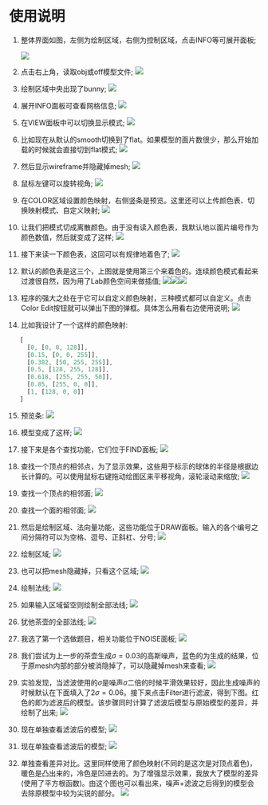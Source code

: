 # 使用说明

1. 整体界面如图，左侧为绘制区域，右侧为控制区域，点击INFO等可展开面板;

   ![](img/0.png)

2. 点击右上角，读取obj或off模型文件;
   ![](img/1.png)

3. 绘制区域中央出现了bunny;
   ![](img/2.png)

4. 展开INFO面板可查看网格信息;
   ![](img/3.png)

5. 在VIEW面板中可以切换显示模式;
   ![](img/4.png)

6. 比如现在从默认的smooth切换到了flat。如果模型的面片数很少，那么开始加载的时候就会直接切到flat模式;
   ![](img/5.png)

7. 然后显示wireframe并隐藏掉mesh;
   ![](img/6.png)

8. 鼠标左键可以旋转视角;
   ![](img/7.png)

9. 在COLOR区域设置颜色映射，右侧竖条是预览。这里还可以上传颜色表、切换映射模式、自定义映射;
   ![](img/8.png)

10. 让我们把模式切成离散颜色。由于没有读入颜色表，我默认地以面片编号作为颜色数值，然后就变成了这样;
   ![](img/9.png)

11. 接下来读一下颜色表，这回可以有规律地着色了;
   ![](img/14.png)

12. 默认的颜色表是这三个，上图就是使用第三个来着色的。连续颜色模式看起来过渡很自然，因为用了Lab颜色空间来做插值;
   ![](img/12.png)![](img/11.png)![](img/10.png)

13. 程序的强大之处在于它可以自定义颜色映射，三种模式都可以自定义。点击Color Edit按钮就可以弹出下图的弹框。具体怎么用看右边使用说明;
   ![](img/32.png)

14. 比如我设计了一个这样的颜色映射:

```javascript
   [
     [0, [0, 0, 128]],
     [0.15, [0, 0, 255]],
     [0.382, [50, 255, 255]],
     [0.5, [128, 255, 128]],
     [0.618, [255, 255, 50]],
     [0.85, [255, 0, 0]],
     [1, [128, 0, 0]]
   ]
```
15. 预览条:
    ![](img/33.png) 

16. 模型变成了这样;
    ![](img/34.png)

17. 接下来是各个查找功能，它们位于FIND面板;
    ![](img/15.png)

18. 查找一个顶点的相邻点，为了显示效果，这些用于标示的球体的半径是根据边长计算的。可以使用鼠标右键拖动绘图区来平移视角，滚轮滚动来缩放;
    ![](img/16.png)

19. 查找一个顶点的相邻面;
    ![](img/17.png)

20. 查找一个面的相邻面;
    ![](img/18.png)

21. 然后是绘制区域、法向量功能，这些功能位于DRAW面板。输入的各个编号之间分隔符可以为空格、逗号、正斜杠、分号;
    ![](img/19.png)

22. 绘制区域;
    ![](img/20.png)

23. 也可以把mesh隐藏掉，只看这个区域;
    ![](img/21.png)

24. 绘制法线;
    ![](img/22.png)

25. 如果输入区域留空则绘制全部法线;
    ![](img/23.png)

26. 犹他茶壶的全部法线;
    ![](img/24.png)

27. 我选了第一个选做题目，相关功能位于NOISE面板;
    ![](img/27.png)

28. 我们尝试为上一步的茶壶生成$\sigma=0.03$的高斯噪声，蓝色的为生成的结果，位于原mesh内部的部分被消隐掉了，可以隐藏掉mesh来查看;
    ![](img/25.png)

29. 实验发现，当滤波使用的$\sigma$是噪声$\sigma$二倍的时候平滑效果较好，因此生成噪声的时候默认在下面填入了$2\sigma=0.06$。接下来点击Filter进行滤波，得到下图。红色的即为滤波后的模型。该步骤同时计算了滤波后模型与原始模型的差异，并绘制了出来;
    ![](img/26.png)

30. 现在单独查看滤波后的模型;
    ![](img/28.png)

31. 现在单独查看滤波后的模型;
    ![](img/31.png)

32. 单独查看差异对比。这里同样使用了颜色映射(不同的是这次是对顶点着色)，暖色是凸出来的，冷色是凹进去的。为了增强显示效果，我放大了模型的差异(使用了平方根函数)。由这个图也可以看出来，噪声+滤波之后得到的模型会去除原模型中较为尖锐的部分。
    ![](img/29.png)